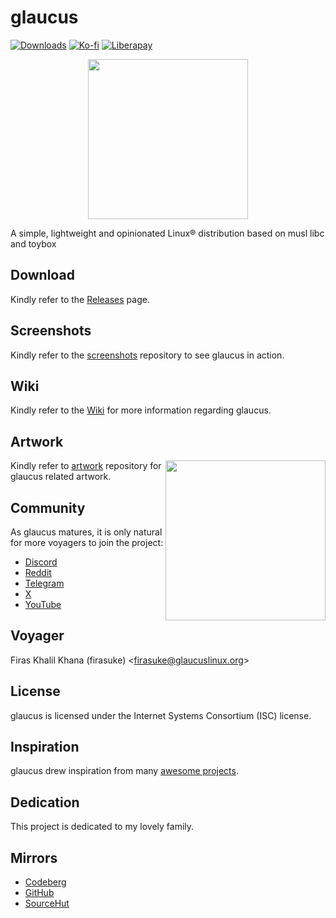 # glaucus
[![Downloads](
https://img.shields.io/github/downloads/glaucuslinux/glaucus/total.svg)](
https://github.com/glaucuslinux/glaucus/releases)
[![Ko-fi](https://ko-fi.com/img/githubbutton_sm.svg)](
https://ko-fi.com/glaucuslinux)
[![Liberapay](
https://img.shields.io/liberapay/patrons/glaucuslinux.svg?logo=liberapay)](
https://liberapay.com/glaucuslinux)

<p align=center><img
src='https://github.com/glaucuslinux/artwork/raw/main/Andy Cuccaro/Logo/glaucus-logo-white-bg.png'
height=256 width=256></p>

A simple, lightweight and opinionated Linux® distribution based on musl libc and toybox

## Download
Kindly refer to the [Releases](https://github.com/glaucuslinux/glaucus/releases)
page.

## Screenshots
Kindly refer to the [screenshots](https://github.com/glaucuslinux/screenshots)
repository to see glaucus in action.

## Wiki
Kindly refer to the [Wiki](https://wiki.glaucuslinux.org/) for more information
regarding glaucus.

## Artwork
<img
src='https://github.com/glaucuslinux/artwork/raw/main/Andy Cuccaro/Sketches/Tux-Puffy-glaucus.jpg'
align=right height=256 width=256>

Kindly refer to [artwork](https://github.com/glaucuslinux/artwork) repository
for glaucus related artwork.

## Community
As glaucus matures, it is only natural for more voyagers to join the project:

- [Discord](https://discord.gg/nDKNmNc)
- [Reddit](https://reddit.com/r/glaucus)
- [Telegram](https://t.me/glaucuslinux)
- [X](https://x.com/glaucuslinux)
- [YouTube](https://www.youtube.com/@glaucuslinux)

## Voyager
Firas Khalil Khana (firasuke) <[firasuke@glaucuslinux.org](
mailto:firasuke@glaucuslinux.org)>

## License
glaucus is licensed under the Internet Systems Consortium (ISC) license.

## Inspiration
glaucus drew inspiration from many [awesome projects](
https://github.com/firasuke/awesome).

## Dedication
This project is dedicated to my lovely family.

## Mirrors
- [Codeberg](https://codeberg.org/glaucuslinux/glaucus)
- [GitHub](https://github.com/glaucuslinux/glaucus)
- [SourceHut](https://git.sr.ht/~glaucuslinux/glaucus)
